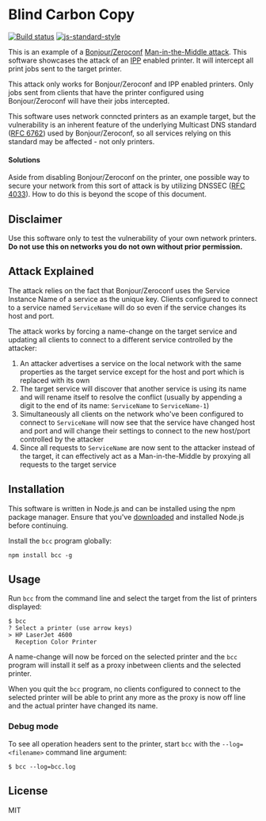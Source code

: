 # Blind Carbon Copy

[![Build status](https://travis-ci.org/watson/bcc.svg?branch=master)](https://travis-ci.org/watson/bcc)
[![js-standard-style](https://img.shields.io/badge/code%20style-standard-brightgreen.svg?style=flat)](https://github.com/feross/standard)

This is an example of a [Bonjour/Zeroconf](http://www.zeroconf.org)
[Man-in-the-Middle
attack](https://en.wikipedia.org/wiki/Man-in-the-middle_attack). This
software showcases the attack of an
[IPP](https://en.wikipedia.org/wiki/Internet_Printing_Protocol) enabled
printer. It will intercept all print jobs sent to the target printer.

This attack only works for Bonjour/Zeroconf and IPP enabled printers.
Only jobs sent from clients that have the printer configured using
Bonjour/Zeroconf will have their jobs intercepted.

This software uses network conncted printers as an example target, but
the vulnerability is an inherent feature of the underlying Multicast DNS
standard ([RFC 6762](http://tools.ietf.org/html/rfc6762)) used by
Bonjour/Zeroconf, so all services relying on this standard may be
affected - not only printers.

#### Solutions

Aside from disabling Bonjour/Zeroconf on the printer, one possible way
to secure your network from this sort of attack is by utilizing DNSSEC
([RFC 4033](http://tools.ietf.org/html/rfc4033)). How to do this is
beyond the scope of this document.

## Disclaimer

Use this software only to test the vulnerability of your own network
printers. **Do not use this on networks you do not own without prior
permission.**

## Attack Explained

The attack relies on the fact that Bonjour/Zeroconf uses the Service
Instance Name of a service as the unique key. Clients configured to
connect to a service named `ServiceName` will do so even if the service
changes its host and port.

The attack works by forcing a name-change on the target service and
updating all clients to connect to a different service controlled by the
attacker:

1. An attacker advertises a service on the local network with the same
   properties as the target service except for the host and port which
   is replaced with its own
1. The target service will discover that another service is using its
   name and will rename itself to resolve the conflict (usually by
   appending a digit to the end of its name: `ServiceName` to
   `ServiceName-1`)
1. Simultaneously all clients on the network who've been configured to
   connect to `ServiceName` will now see that the service have changed
   host and port and will change their settings to connect to the new
   host/port controlled by the attacker
1. Since all requests to `ServiceName` are now sent to the attacker
   instead of the target, it can effectively act as a Man-in-the-Middle
   by proxying all requests to the target service

## Installation

This software is written in Node.js and can be installed using the npm
package manager. Ensure that you've [downloaded](https://nodejs.org) and
installed Node.js before continuing.

Install the `bcc` program globally:

```
npm install bcc -g
```

## Usage

Run `bcc` from the command line and select the target from the list of
printers displayed:

```
$ bcc
? Select a printer (use arrow keys)
> HP LaserJet 4600
  Reception Color Printer
```

A name-change will now be forced on the selected printer and the `bcc`
program will install it self as a proxy inbetween clients and the
selected printer.

When you quit the `bcc` program, no clients configured to connect to the
selected printer will be able to print any more as the proxy is now off
line and the actual printer have changed its name.

### Debug mode

To see all operation headers sent to the printer, start `bcc` with the
`--log=<filename>` command line argument:

```
$ bcc --log=bcc.log
```

## License

MIT
